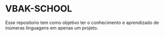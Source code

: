 # VBAK-SCHOOL
Esse repositorio tem como objetivo ter o conhecimento e aprendizado de inúmeras linguagens em apenas um projeto.

